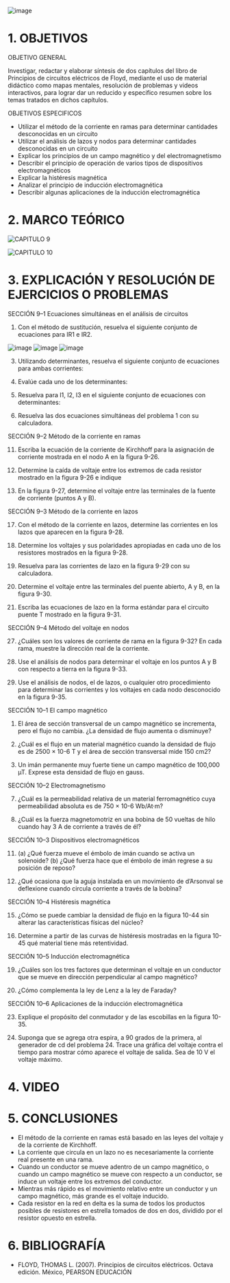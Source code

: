 ![image](https://user-images.githubusercontent.com/105056762/210299165-d7b85f03-bc01-467b-a47d-ad88fe2dfb52.png)

# 1. OBJETIVOS

OBJETIVO GENERAL

Investigar, redactar y elaborar síntesis de dos capítulos del libro de Principios de circuitos eléctricos de Floyd, mediante el uso de material didáctico como mapas mentales, resolución de problemas y videos interactivos, para lograr dar un reducido y especifico resumen sobre los temas tratados en dichos capítulos.

OBJETIVOS ESPECIFICOS

- Utilizar el método de la corriente en ramas para determinar cantidades desconocidas en un circuito
- Utilizar el análisis de lazos y nodos para determinar cantidades desconocidas en un circuito 
- Explicar los principios de un campo magnético y del electromagnetismo
- Describir el principio de operación de varios tipos de dispositivos electromagnéticos
- Explicar la histéresis magnética 
- Analizar el principio de inducción electromagnética
- Describir algunas aplicaciones de la inducción electromagnética

# 2. MARCO TEÓRICO

![CAPITULO 9](https://user-images.githubusercontent.com/105056762/210299258-0f8f6177-a0eb-423d-8729-62cf7aea8169.png)

![CAPITULO 10](https://user-images.githubusercontent.com/105056762/210299269-e6142f2a-9629-4f51-8f4f-8df6b3ab6ed7.png)

# 3. EXPLICACIÓN Y RESOLUCIÓN DE EJERCICIOS O PROBLEMAS

SECCIÓN 9–1 Ecuaciones simultáneas en el análisis de circuitos 

1. Con el método de sustitución, resuelva el siguiente conjunto de ecuaciones para IR1 e IR2.

![image](https://user-images.githubusercontent.com/105056762/210299525-101f1d28-d5df-4710-ad7e-18d60a451dca.png)
![image](https://user-images.githubusercontent.com/105056762/210299542-dcff5a05-a194-4240-a6ed-8a880467a5aa.png)
![image](https://user-images.githubusercontent.com/105056762/210299563-b254a235-b984-420a-8782-905f7569000e.png)

3. Utilizando determinantes, resuelva el siguiente conjunto de ecuaciones para ambas corrientes:

5. Evalúe cada uno de los determinantes:

7. Resuelva para I1, I2, I3 en el siguiente conjunto de ecuaciones con determinantes:

9. Resuelva las dos ecuaciones simultáneas del problema 1 con su calculadora.

SECCIÓN 9–2 Método de la corriente en ramas

11. Escriba la ecuación de la corriente de Kirchhoff para la asignación de corriente mostrada en el nodo A en la figura 9-26.

13. Determine la caída de voltaje entre los extremos de cada resistor mostrado en la figura 9-26 e indique

15. En la figura 9-27, determine el voltaje entre las terminales de la fuente de corriente (puntos A y B).

SECCIÓN 9–3 Método de la corriente en lazos 

17. Con el método de la corriente en lazos, determine las corrientes en los lazos que aparecen en la figura 9-28. 

19. Determine los voltajes y sus polaridades apropiadas en cada uno de los resistores mostrados en la figura 9-28.

21. Resuelva para las corrientes de lazo en la figura 9-29 con su calculadora.

23. Determine el voltaje entre las terminales del puente abierto, A y B, en la figura 9-30.

25. Escriba las ecuaciones de lazo en la forma estándar para el circuito puente T mostrado en la figura 9-31.

SECCIÓN 9–4 Método del voltaje en nodos
 
27. ¿Cuáles son los valores de corriente de rama en la figura 9-32? En cada rama, muestre la dirección real de la corriente. 

29. Use el análisis de nodos para determinar el voltaje en los puntos A y B con respecto a tierra en la figura 9-33.

31. Use el análisis de nodos, el de lazos, o cualquier otro procedimiento para determinar las corrientes y los voltajes en cada nodo desconocido en la figura 9-35.

SECCIÓN 10–1 El campo magnético

1. El área de sección transversal de un campo magnético se incrementa, pero el flujo no cambia. ¿La densidad de flujo aumenta o disminuye?

3. ¿Cuál es el flujo en un material magnético cuando la densidad de flujo es de 2500 × 10-6 T y el área de sección transversal mide 150 cm2?

5. Un imán permanente muy fuerte tiene un campo magnético de 100,000 µT. Exprese esta densidad de flujo en gauss. 

SECCIÓN 10–2 Electromagnetismo

7. ¿Cuál es la permeabilidad relativa de un material ferromagnético cuya permeabilidad absoluta es de 750 × 10-6 Wb/At·m?

9. ¿Cuál es la fuerza magnetomotriz en una bobina de 50 vueltas de hilo cuando hay 3 A de corriente a través de él?

SECCIÓN 10–3 Dispositivos electromagnéticos

11. (a) ¿Qué fuerza mueve el émbolo de imán cuando se activa un solenoide?
(b) ¿Qué fuerza hace que el émbolo de imán regrese a su posición de reposo?

13. ¿Qué ocasiona que la aguja instalada en un movimiento de d’Arsonval se deflexione cuando circula corriente a través de la bobina?

SECCIÓN 10–4 Histéresis magnética

15. ¿Cómo se puede cambiar la densidad de flujo en la figura 10-44 sin alterar las características físicas del núcleo?

17. Determine a partir de las curvas de histéresis mostradas en la figura 10-45 qué material tiene más retentividad.

SECCIÓN 10–5 Inducción electromagnética

19. ¿Cuáles son los tres factores que determinan el voltaje en un conductor que se mueve en dirección perpendicular al campo magnético?

21. ¿Cómo complementa la ley de Lenz a la ley de Faraday?

SECCIÓN 10–6 Aplicaciones de la inducción electromagnética

23. Explique el propósito del conmutador y de las escobillas en la figura 10-35. 

25. Suponga que se agrega otra espira, a 90 grados de la primera, al generador de cd del problema 24. Trace una gráfica del voltaje contra el tiempo para mostrar cómo aparece el voltaje de salida. Sea de 10 V el voltaje máximo.


# 4. VIDEO


# 5. CONCLUSIONES

-	El método de la corriente en ramas está basado en las leyes del voltaje y de la corriente de Kirchhoff. 
-	La corriente que circula en un lazo no es necesariamente la corriente real presente en una rama. 
-	Cuando un conductor se mueve adentro de un campo magnético, o cuando un campo magnético se mueve con respecto a un conductor, se induce un voltaje entre los extremos del conductor. 
-	Mientras más rápido es el movimiento relativo entre un conductor y un campo magnético, más grande es el voltaje inducido. 
-	Cada resistor en la red en delta es la suma de todos los productos posibles de resistores en estrella tomados de dos en dos, dividido por el resistor opuesto en estrella.
 

# 6. BIBLIOGRAFÍA

- FLOYD, THOMAS L. (2007). Principios de circuitos eléctricos. Octava edición. México, PEARSON EDUCACIÓN
